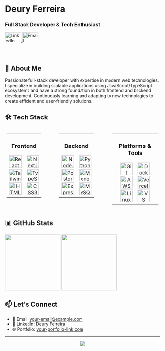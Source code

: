 <h1 align="left">Deury Ferreira</h1>
<h3 align="left">Full Stack Developer & Tech Enthusiast</h3>

<div align="left">
  <a href="https://www.linkedin.com/in/deury-ferreira-2604ab239/" target="_blank">
    <img src="https://raw.githubusercontent.com/maurodesouza/profile-readme-generator/master/src/assets/icons/social/linkedin/default.svg" width="52" height="32" alt="LinkedIn" />
  </a>
  <a href="mailto:your-email@example.com" target="_blank">
    <img src="https://skillicons.dev/icons?i=gmail" width="52" height="32" alt="Email" />
  </a>
</div>

###

<br>

## 🚀 About Me

Passionate full-stack developer with expertise in modern web technologies. I specialize in building scalable applications using JavaScript/TypeScript ecosystems and have a strong foundation in both frontend and backend development. Continuously learning and adapting to new technologies to create efficient and user-friendly solutions.

## 🛠️ Tech Stack

<div align="center" style="display: flex; justify-content: center; gap: 20px; flex-wrap: nowrap;">

<!-- Frontend Table -->
<table align="center" style="display: inline-block; width: 30%;">
  <tr>
    <td align="center">
      <h3>Frontend</h3>
      <div>
        <img src="https://skillicons.dev/icons?i=react" height="40" alt="React" />
        <img width="8" />
        <img src="https://skillicons.dev/icons?i=nextjs" height="40" alt="Next.js" />
        <br>
        <img src="https://skillicons.dev/icons?i=tailwind" height="40" alt="Tailwind CSS" />
        <img width="8" />
        <img src="https://skillicons.dev/icons?i=typescript" height="40" alt="TypeScript" />
        <br>
        <img src="https://skillicons.dev/icons?i=html" height="40" alt="HTML5" />
        <img width="8" />
        <img src="https://skillicons.dev/icons?i=css" height="40" alt="CSS3" />
      </div>
    </td>
  </tr>
</table>

<!-- Backend Table -->
<table align="center" style="display: inline-block; width: 30%;">
  <tr>
    <td align="center">
      <h3>Backend</h3>
      <div>
        <img src="https://skillicons.dev/icons?i=nodejs" height="40" alt="Node.js" />
        <img width="8" />
        <img src="https://skillicons.dev/icons?i=py" height="40" alt="Python" />
        <br>
        <img src="https://skillicons.dev/icons?i=postgres" height="40" alt="PostgreSQL" />
        <img width="8" />
        <img src="https://skillicons.dev/icons?i=mongodb" height="40" alt="MongoDB" />
        <br>
        <img src="https://skillicons.dev/icons?i=express" height="40" alt="Express.js" />
        <img width="8" />
        <img src="https://skillicons.dev/icons?i=mysql" height="40" alt="MySQL" />
      </div>
    </td>
  </tr>
</table>

<!-- Platforms & Tools Table -->
<table align="center" style="display: inline-block; width: 30%;">
  <tr>
    <td align="center">
      <h3>Platforms & Tools</h3>
      <div>
        <img src="https://skillicons.dev/icons?i=git" height="40" alt="Git" />
        <img width="8" />
        <img src="https://skillicons.dev/icons?i=docker" height="40" alt="Docker" />
        <br>
        <img src="https://skillicons.dev/icons?i=aws" height="40" alt="AWS" />
        <img width="8" />
        <img src="https://skillicons.dev/icons?i=vercel" height="40" alt="Vercel" />
        <br>
        <img src="https://skillicons.dev/icons?i=linux" height="40" alt="Linux" />
        <img width="8" />
        <img src="https://skillicons.dev/icons?i=vscode" height="40" alt="VS Code" />
      </div>
    </td>
  </tr>
</table>

</div>

## 📊 GitHub Stats

<div align="left">
  <img height="180em" src="https://github-readme-stats.vercel.app/api?username=YOUR_USERNAME&show_icons=true&theme=dark&hide_border=true&count_private=true" />
  <img height="180em" src="https://github-readme-stats.vercel.app/api/top-langs/?username=YOUR_USERNAME&layout=compact&theme=dark&hide_border=true" />
</div>

## 📫 Let's Connect

- 📧 Email: [your-email@example.com](mailto:your-email@example.com)
- 💼 LinkedIn: [Deury Ferreira](https://www.linkedin.com/in/deury-ferreira-2604ab239/)
- 🌐 Portfolio: [your-portfolio-link.com](https://your-portfolio-link.com)

---

<div align="center">
  
  ![](https://visitor-badge.laobi.icu/badge?page_id=YOUR_USERNAME.YOUR_USERNAME)
  
</div>
